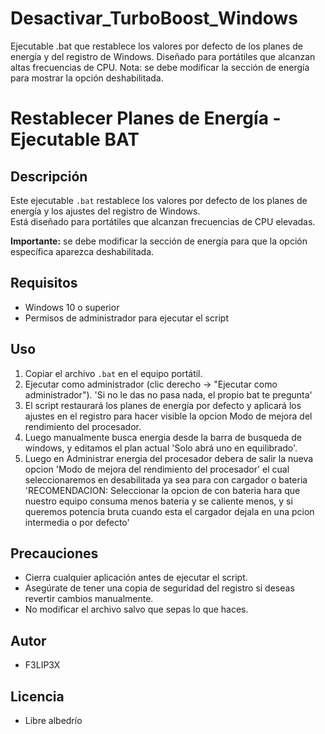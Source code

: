 # Desactivar_TurboBoost_Windows
Ejecutable .bat que restablece los valores por defecto de los planes de energía y del registro de Windows. Diseñado para portátiles que alcanzan altas frecuencias de CPU. Nota: se debe modificar la sección de energía para mostrar la opción deshabilitada.


# Restablecer Planes de Energía - Ejecutable BAT

## Descripción
Este ejecutable `.bat` restablece los valores por defecto de los planes de energía y los ajustes del registro de Windows.  
Está diseñado para portátiles que alcanzan frecuencias de CPU elevadas.  

**Importante:** se debe modificar la sección de energía para que la opción específica aparezca deshabilitada.

## Requisitos
- Windows 10 o superior
- Permisos de administrador para ejecutar el script

## Uso
1. Copiar el archivo `.bat` en el equipo portátil.
2. Ejecutar como administrador (clic derecho → "Ejecutar como administrador"). 'Si no le das no pasa nada, el propio bat te pregunta'
3. El script restaurará los planes de energía por defecto y aplicará los ajustes en el registro para hacer visible la opcion Modo de mejora del rendimiento del procesador.
4. Luego manualmente busca energia desde la barra de busqueda de windows, y editamos el plan actual 'Solo abrá uno en equilibrado'.
5. Luego en Administrar energia del procesador debera de salir la nueva opcion 'Modo de mejora del rendimiento del procesador' el cual seleccionaremos en desabilitada ya sea para con cargador o bateria 'RECOMENDACION:   Seleccionar la opcion de con bateria hara que nuestro equipo consuma menos bateria y se caliente menos, y si queremos potencia bruta cuando esta el cargador dejala en una pcion intermedia o por defecto'

## Precauciones
- Cierra cualquier aplicación antes de ejecutar el script.
- Asegúrate de tener una copia de seguridad del registro si deseas revertir cambios manualmente.
- No modificar el archivo salvo que sepas lo que haces.

## Autor
- F3LIP3X

## Licencia
- Libre albedrío
